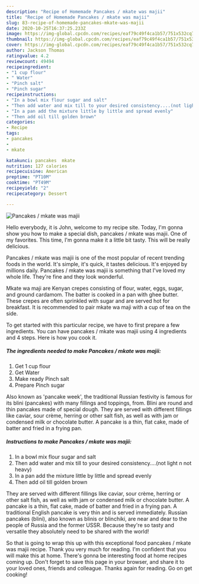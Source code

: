 ```yaml
---
description: "Recipe of Homemade Pancakes / mkate was majii"
title: "Recipe of Homemade Pancakes / mkate was majii"
slug: 83-recipe-of-homemade-pancakes-mkate-was-majii
date: 2020-10-25T16:37:25.233Z
image: https://img-global.cpcdn.com/recipes/eaf79c49f4ca1b57/751x532cq70/pancakes-mkate-was-majii-recipe-main-photo.jpg
thumbnail: https://img-global.cpcdn.com/recipes/eaf79c49f4ca1b57/751x532cq70/pancakes-mkate-was-majii-recipe-main-photo.jpg
cover: https://img-global.cpcdn.com/recipes/eaf79c49f4ca1b57/751x532cq70/pancakes-mkate-was-majii-recipe-main-photo.jpg
author: Jackson Thomas
ratingvalue: 4.2
reviewcount: 49494
recipeingredient:
- "1 cup flour"
- " Water"
- "Pinch salt"
- "Pinch sugar"
recipeinstructions:
- "In a bowl mix flour sugar and salt"
- "Then add water and mix till to your desired consistency....(not light n not heavy)"
- "In a pan add the mixture little by little and spread evenly"
- "Then add oil till golden brown"
categories:
- Recipe
tags:
- pancakes
- 
- mkate

katakunci: pancakes  mkate 
nutrition: 127 calories
recipecuisine: American
preptime: "PT10M"
cooktime: "PT49M"
recipeyield: "2"
recipecategory: Dessert

---
```



![Pancakes / mkate was majii](https://img-global.cpcdn.com/recipes/eaf79c49f4ca1b57/751x532cq70/pancakes-mkate-was-majii-recipe-main-photo.jpg)

Hello everybody, it is John, welcome to my recipe site. Today, I'm gonna show you how to make a special dish, pancakes / mkate was majii. One of my favorites. This time, I'm gonna make it a little bit tasty. This will be really delicious.

Pancakes / mkate was majii is one of the most popular of recent trending foods in the world. It's simple, it's quick, it tastes delicious. It's enjoyed by millions daily. Pancakes / mkate was majii is something that I've loved my whole life. They're fine and they look wonderful.

Mkate wa maji are Kenyan crepes consisting of flour, water, eggs, sugar, and ground cardamom. The batter is cooked in a pan with ghee butter. These crepes are often sprinkled with sugar and are served hot for breakfast. It is recommended to pair mkate wa maji with a cup of tea on the side.


To get started with this particular recipe, we have to first prepare a few ingredients. You can have pancakes / mkate was majii using 4 ingredients and 4 steps. Here is how you cook it.

<!--inarticleads1-->

##### The ingredients needed to make Pancakes / mkate was majii:

1. Get 1 cup flour
1. Get  Water
1. Make ready Pinch salt
1. Prepare Pinch sugar


Also known as &#39;pancake week&#39;, the traditional Russian festivity is famous for its blini (pancakes) with many fillings and toppings, from. Blini are round and thin pancakes made of special dough. They are served with different fillings like caviar, sour crème, herring or other salt fish, as well as with jam or condensed milk or chocolate butter. A pancake is a thin, flat cake, made of batter and fried in a frying pan. 

<!--inarticleads2-->

##### Instructions to make Pancakes / mkate was majii:

1. In a bowl mix flour sugar and salt
1. Then add water and mix till to your desired consistency....(not light n not heavy)
1. In a pan add the mixture little by little and spread evenly
1. Then add oil till golden brown


They are served with different fillings like caviar, sour crème, herring or other salt fish, as well as with jam or condensed milk or chocolate butter. A pancake is a thin, flat cake, made of batter and fried in a frying pan. A traditional English pancake is very thin and is served immediately. Russian pancakes (blini), also known as blinis or blinchiki, are near and dear to the people of Russia and the former USSR. Because they&#39;re so tasty and versatile they absolutely need to be shared with the world! 

So that is going to wrap this up with this exceptional food pancakes / mkate was majii recipe. Thank you very much for reading. I'm confident that you will make this at home. There's gonna be interesting food at home recipes coming up. Don't forget to save this page in your browser, and share it to your loved ones, friends and colleague. Thanks again for reading. Go on get cooking!
